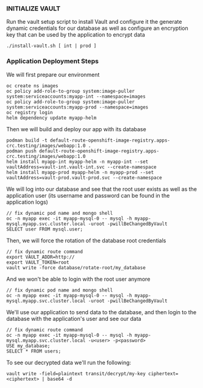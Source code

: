 ### INITIALIZE VAULT
Run the vault setup script to install Vault and configure it the generate dynamic credentials for our database as well as configure an encryption key that can be used by the application to encrypt data

    ./install-vault.sh [ int | prod ]

### Application Deployment Steps
We will first prepare our environment

    oc create ns images
    oc policy add-role-to-group system:image-puller system:serviceaccounts:myapp-int --namespace=images
    oc policy add-role-to-group system:image-puller system:serviceaccounts:myapp-prod --namespace=images
    oc registry login
    helm dependency update myapp-helm

Then we will build and deploy our app with its database
    
    podman build -t default-route-openshift-image-registry.apps-crc.testing/images/webapp:1.0 .
    podman push default-route-openshift-image-registry.apps-crc.testing/images/webapp:1.0
    helm install myapp-int myapp-helm -n myapp-int --set vaultAddress=vault-int.vault-int.svc --create-namespace
    helm install myapp-prod myapp-helm -n myapp-prod --set vaultAddress=vault-prod.vault-prod.svc --create-namespace

We will log into our database and see that the root user exists as well as the application user (its username and password can be found in the application logs)

    // fix dynamic pod name and mongo shell
    oc -n myapp exec -it myapp-mysql-0 -- mysql -h myapp-mysql.myapp.svc.cluster.local -uroot -pwillBeChangedByVault
    SELECT user FROM mysql.user;

Then, we will force the rotation of the database root credentials
    
    // fix dynamic route command
    export VAULT_ADDR=http://
    export VAULT_TOKEN=root
    vault write -force database/rotate-root/my_database

And we won't be able to login with the root user anymore

    // fix dynamic pod name and mongo shell
    oc -n myapp exec -it myapp-mysql-0 -- mysql -h myapp-mysql.myapp.svc.cluster.local -uroot -pwillBeChangedByVault

We'll use our application to send data to the database, and then login to the database with the application's user and see our data

    // fix dynamic route command
    oc -n myapp exec -it myapp-mysql-0 -- mysql -h myapp-mysql.myapp.svc.cluster.local -u<user> -p<password>
    USE my_database;
    SELECT * FROM users;

To see our decrypted data we'll run the following:

    vault write -field=plaintext transit/decrypt/my-key ciphertext=<ciphertext> | base64 -d

